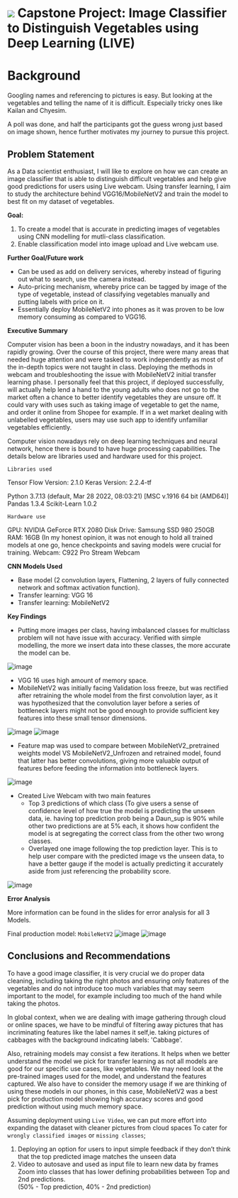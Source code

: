 # ![](https://ga-dash.s3.amazonaws.com/production/assets/logo-9f88ae6c9c3871690e33280fcf557f33.png) Capstone Project: Image Classifier to Distinguish Vegetables using Deep Learning (LIVE)

# Background

Googling names and referencing to pictures is easy. But looking at the vegetables and telling the name of it is difficult. Especially tricky ones like Kailan and Chyesim.

A poll was done, and half the participants got the guess wrong just based on image shown, hence further motivates my journey to pursue this project.

## Problem Statement

As a Data scientist enthusiast, I will like to explore on how we can create an image classifier that is able to distinguish difficult vegetables and help give good predictions for users using Live webcam. 
Using transfer learning, I aim to study the architecture behind VGG16/MobileNetV2 and train the model to best fit on my dataset of vegetables. 

**Goal:**

1) To create a model that is accurate in predicting images of vegetables using CNN modelling for mutli-class classification. 
2) Enable classification model into image upload and Live webcam use. 


**Further Goal/Future work**

- Can be used as add on delivery services, whereby instead of figuring out what to search, use the camera instead. 
- Auto-pricing mechanism, whereby price can be tagged by image of the type of vegetable, instead of classifying vegetables manually and putting labels with price on it.
- Essentially deploy MobileNetV2 into phones as it was proven to be low memory consuming as compared to VGG16. 


**Executive Summary** 

Computer vision has been a boon in the industry nowadays, and it has been rapidly growing. Over the course of this project, there were many areas that needed huge attention and were tasked to work independently as most of the in-depth topics were not taught in class. 
Deploying the methods in webcam and troubleshooting the issue with MobileNetV2 initial transfer learning phase. I personally feel that this project, if deployed successfully, will actually help lend a hand to the young adults who does not go to the market often
a chance to better identify vegetables they are unsure off. It could vary with uses such as taking image of vegetable to get the name, and order it online from Shopee for example. If in a wet market dealing with unlabelled vegetables, users may use such app to identify unfamiliar vegetables efficiently. 

Computer vision nowadays rely on deep learning techniques and neural network, hence there is bound to have huge processing capabilities. The details below are libraries used and hardware used for this project. 


`Libraries used`

Tensor Flow Version: 2.1.0
Keras Version: 2.2.4-tf

Python 3.7.13 (default, Mar 28 2022, 08:03:21) [MSC v.1916 64 bit (AMD64)]
Pandas 1.3.4
Scikit-Learn 1.0.2


`Hardware use`

GPU: NVIDIA GeForce RTX 2080 
Disk Drive: Samsung SSD 980 250GB 
RAM: 16GB (In my honest opinion, it was not enough to hold all trained models at one go, hence checkpoints and saving models were crucial for training. 
Webcam: C922 Pro Stream Webcam


**CNN Models Used**
- Base model (2 convolution layers, Flattening, 2 layers of fully connected network and softmax activation function). 
- Transfer learning: VGG 16
- Transfer learning: MobileNetV2

**Key Findings** 

- Putting more images per class, having imbalanced classes for multiclass problem will not have issue with accuracy. Verified with simple modelling, the more we insert data into these classes, the more accurate the model can be. 

![image](https://user-images.githubusercontent.com/98629542/168134291-31333d94-f48e-4d6c-8102-c5f5c9d1393d.png)

- VGG 16 uses high amount of memory space. 
- MobileNetV2 was initially facing Validation loss freeze, but was rectified after retraining the whole model from the first convolution layer, as it was hypothesized that the convolution layer before a series of bottleneck layers might not be good enough to provide sufficient key features into these small tensor dimensions. 

![image](https://user-images.githubusercontent.com/98629542/168134362-d2f7e677-f3d0-405d-b727-87efd41558c7.png) ![image](https://user-images.githubusercontent.com/98629542/168134655-53f891eb-aed8-4e95-8dc5-3bd1ba55c5fa.png)


- Feature map was used to compare between MobileNetV2_pretrained weights model VS MobileNetV2_Unfrozen and retrained model, found that latter has better convolutions, giving more valuable output of features before feeding the information into bottleneck layers. 

![image](https://user-images.githubusercontent.com/98629542/168134750-278dc1f6-3fd9-4944-a1d9-30f92919a436.png)


- Created Live Webcam with two main features 
	- Top 3 predictions of which class (To give users a sense of confidence level of how true the model is predicting the unseen data, ie. having top prediction prob being a Daun_sup is 90% while other two predictions are at 5% each, it shows how confident the model is at segregating the correct class from the other two wrong classes. 
	- Overlayed one image following the top prediction layer. This is to help user compare with the predicted image vs the unseen data, to have a better gauge if the model is actually predicting it accurately aside from just referencing the probability score. 


![image](https://user-images.githubusercontent.com/98629542/168134108-4189f28b-330c-447b-adf0-63f452ddf4cd.png)

**Error Analysis** 

More information can be found in the slides for error analysis for all 3 Models. 

Final production model: `MobileNetV2` 
![image](https://user-images.githubusercontent.com/98629542/168134845-9a0869d9-5b91-45a6-83d6-21ee6cec2a2a.png)
![image](https://user-images.githubusercontent.com/98629542/168134860-c0cccbe3-ca21-4f2e-980b-393211eb6db6.png)


## Conclusions and Recommendations

To have a good image classifier, it is very crucial we do proper data cleaning, including taking the right photos and ensuring only features of the vegetables and do not introduce too much variables that may seem important to the model, for example including too much of the hand while taking the photos. 

In global context, when we are dealing with image gathering through cloud or online spaces, we have to be mindful of filtering away pictures that has incriminating features like the label names it self,ie. taking pictures of cabbages with the background indicating labels: 'Cabbage'. 

Also, retraining models may consist a few iterations. It helps when we better understand the model we pick for transfer learning as not all models are good for our specific use cases, like vegetables. 
We may need look at the pre-trained images used for the model, and understand the features captured. 
We also have to consider the memory usage if we are thinking of using these models in our phones, in this case, MobileNetV2 was a best pick for production model showing high accuracy scores and good prediction without using much memory space. 

Assuming deployment using `Live Video`, we can put more effort into expanding the dataset with cleaner pictures from cloud spaces 
To cater for `wrongly classified images` or `missing classes`;
1) Deploying an option for users to input simple feedback if they don’t think that the top predicted image matches the unseen data
2) Video to autosave and used as input file to learn new data by frames
Zoom into classes that has lower defining probabilities between Top and 2nd predictions.  
(50% - Top prediction, 40% - 2nd prediction) 




